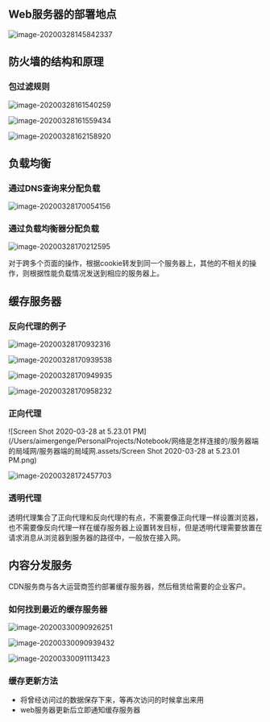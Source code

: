 ## Web服务器的部署地点

![image-20200328145842337](/Users/aimergenge/PersonalProjects/Notebook/网络是怎样连接的/服务器端的局域网/服务器端的局域网.assets/image-20200328145842337.png)



## 防火墙的结构和原理

### 包过滤规则

![image-20200328161540259](/Users/aimergenge/PersonalProjects/Notebook/网络是怎样连接的/服务器端的局域网/服务器端的局域网.assets/image-20200328161540259.png)

![image-20200328161559434](/Users/aimergenge/PersonalProjects/Notebook/网络是怎样连接的/服务器端的局域网/服务器端的局域网.assets/image-20200328161559434.png)

![image-20200328162158920](/Users/aimergenge/PersonalProjects/Notebook/网络是怎样连接的/服务器端的局域网/服务器端的局域网.assets/image-20200328162158920.png)



## 负载均衡

### 通过DNS查询来分配负载

![image-20200328170054156](/Users/aimergenge/PersonalProjects/Notebook/网络是怎样连接的/服务器端的局域网/服务器端的局域网.assets/image-20200328170054156.png)

### 通过负载均衡器分配负载

![image-20200328170212595](/Users/aimergenge/PersonalProjects/Notebook/网络是怎样连接的/服务器端的局域网/服务器端的局域网.assets/image-20200328170212595.png)

对于跨多个页面的操作，根据cookie转发到同一个服务器上，其他的不相关的操作，则根据性能负载情况发送到相应的服务器上。

## 缓存服务器

### 反向代理的例子

![image-20200328170932316](/Users/aimergenge/PersonalProjects/Notebook/网络是怎样连接的/服务器端的局域网/服务器端的局域网.assets/image-20200328170932316.png)

![image-20200328170939538](/Users/aimergenge/PersonalProjects/Notebook/网络是怎样连接的/服务器端的局域网/服务器端的局域网.assets/image-20200328170939538.png)

![image-20200328170949935](/Users/aimergenge/PersonalProjects/Notebook/网络是怎样连接的/服务器端的局域网/服务器端的局域网.assets/image-20200328170949935.png)

![image-20200328170958232](/Users/aimergenge/PersonalProjects/Notebook/网络是怎样连接的/服务器端的局域网/服务器端的局域网.assets/image-20200328170958232.png)

### 正向代理

![Screen Shot 2020-03-28 at 5.23.01 PM](/Users/aimergenge/PersonalProjects/Notebook/网络是怎样连接的/服务器端的局域网/服务器端的局域网.assets/Screen Shot 2020-03-28 at 5.23.01 PM.png)

![image-20200328172457703](/Users/aimergenge/PersonalProjects/Notebook/网络是怎样连接的/服务器端的局域网/服务器端的局域网.assets/image-20200328172457703.png)

### 透明代理

透明代理集合了正向代理和反向代理的有点，不需要像正向代理一样设置浏览器，也不需要像反向代理一样在缓存服务器上设置转发目标，但是透明代理需要放置在请求消息从浏览器到服务器的路径中，一般放在接入网。



## 内容分发服务

CDN服务商与各大运营商签约部署缓存服务器，然后租赁给需要的企业客户。

### 如何找到最近的缓存服务器

![image-20200330090926251](/Users/aimergenge/PersonalProjects/Notebook/网络是怎样连接的/服务器端的局域网/服务器端的局域网.assets/image-20200330090926251.png)

![image-20200330090939432](/Users/aimergenge/PersonalProjects/Notebook/网络是怎样连接的/服务器端的局域网/服务器端的局域网.assets/image-20200330090939432.png)

![image-20200330091113423](/Users/aimergenge/PersonalProjects/Notebook/网络是怎样连接的/服务器端的局域网/服务器端的局域网.assets/image-20200330091113423.png)

### 缓存更新方法

- 将曾经访问过的数据保存下来，等再次访问的时候拿出来用
- web服务器更新后立即通知缓存服务器







